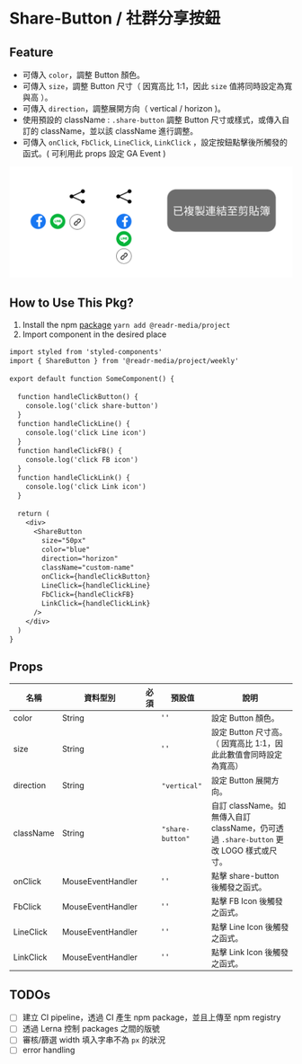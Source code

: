# Share-Button / 社群分享按鈕

## Feature

- 可傳入 `color`，調整 Button 顏色。
- 可傳入 `size`，調整 Button 尺寸（ 因寬高比 1:1，因此 `size` 值將同時設定為寬與高 ）。
- 可傳入 `direction`，調整展開方向（ vertical / horizon )。
- 使用預設的 className : `.share-button` 調整 Button 尺寸或樣式，或傳入自訂的 className，並以該 className 進行調整。
- 可傳入 `onClick`, `FbClick`, `LineClick`, `LinkClick` ，設定按鈕點擊後所觸發的函式。( 可利用此 props 設定 GA Event )

![share button](https://github.com/ChangRongXuan/Portfolio/blob/main/imgs/share-button.svg)

## How to Use This Pkg?

1. Install the npm [package](https://www.npmjs.com/package/@readr-media/project)
   `yarn add @readr-media/project`
2. Import component in the desired place

```
import styled from 'styled-components'
import { ShareButton } from '@readr-media/project/weekly'

export default function SomeComponent() {

  function handleClickButton() {
    console.log('click share-button')
  }
  function handleClickLine() {
    console.log('click Line icon')
  }
  function handleClickFB() {
    console.log('click FB icon')
  }
  function handleClickLink() {
    console.log('click Link icon')
  }

  return (
    <div>
      <ShareButton
        size="50px"
        color="blue"
        direction="horizon"
        className="custom-name"
        onClick={handleClickButton}
        LineClick={handleClickLine}
        FbClick={handleClickFB}
        LinkClick={handleClickLink}
      />
    </div>
  )
}
```

## Props

| 名稱      | 資料型別          | 必須 | 預設值           | 說明                                                                                    |
| --------- | ----------------- | ---- | ---------------- | --------------------------------------------------------------------------------------- |
| color     | String            |      | ' '              | 設定 Button 顏色。                                                                      |
| size      | String            |      | ' '              | 設定 Button 尺寸高。（ 因寬高比 1:1，因此此數值會同時設定為寬高）                       |
| direction | String            |      | `"vertical"`     | 設定 Button 展開方向。                                                                  |
| className | String            |      | `"share-button"` | 自訂 className。如無傳入自訂 className，仍可透過 `.share-button` 更改 LOGO 樣式或尺寸。 |
| onClick   | MouseEventHandler |      | ' '              | 點擊 share-button 後觸發之函式。                                                        |
| FbClick   | MouseEventHandler |      | ' '              | 點擊 FB Icon 後觸發之函式。                                                             |
| LineClick | MouseEventHandler |      | ' '              | 點擊 Line Icon 後觸發之函式。                                                           |
| LinkClick | MouseEventHandler |      | ' '              | 點擊 Link Icon 後觸發之函式。                                                           |

## TODOs

- [ ] 建立 CI pipeline，透過 CI 產生 npm package，並且上傳至 npm registry
- [ ] 透過 Lerna 控制 packages 之間的版號
- [ ] 審核/篩選 width 填入字串不為 `px` 的狀況
- [ ] error handling
